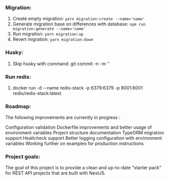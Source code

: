 ### Migration:

1. Create empty migration: `yarn migration:create --name='name'`
2. Generate migration base on differences with database: `npm run migration:generate --name='name'`
3. Run migration: `yarn migration:up`
4. Revert migration: `yarn migration:down`

### Husky:

1. Skip husky with command: git commit -n -m '<commit message>'

### Run redis:

1. docker run -d --name redis-stack -p 6379:6379 -p 8001:8001 redis/redis-stack:latest

### Roadmap:
The following improvements are currently in progress :

 Configuration validation
 Dockerfile improvements and better usage of environment variables
 Project structure documentation
 TypeORM migration support
 Healtcheck support
 Better logging configuration with environment variables
 Working further on examples for production instructions

 
 ### Project goals:
The goal of this project is to provide a clean and up-to-date "starter pack" for REST API projects that are built with NestJS.